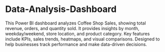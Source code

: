 # Data-Analysis-Dashboard
This Power BI dashboard analyzes Coffee Shop Sales, showing total revenue, orders, and quantity sold. It provides insights by month, weekday/weekend, store location, and product category. Key features include KPIs, sales trends, heatmaps, and visual comparisons. Designed to help businesses track performance and make data-driven decisions.
